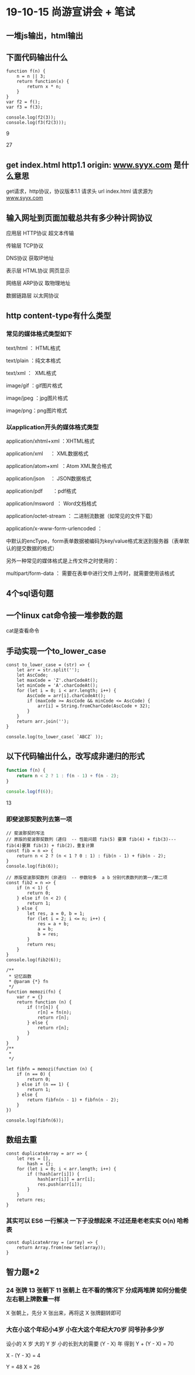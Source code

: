 # 19-10-15 尚游宣讲会 + 笔试

## 一堆js输出，html输出

## 下面代码输出什么

``` JS
function f(n) {
    n = n || 3;
    return function(x) {
        return x * n;
    }
}
var f2 = f();
var f3 = f(3);

console.log(f2(3));
console.log(f3(f2(3)));
```

9

27

## get index.html http1.1 origin: www.syyx.com 是什么意思

get请求，http协议，协议版本1.1 请求头 url index.html 请求源为 www.syyx.com

## 输入网址到页面加载总共有多少种计网协议

应用层 HTTP协议 超文本传输

传输层 TCP协议

DNS协议 获取IP地址

表示层 HTML协议 网页显示

网络层 ARP协议 取物理地址

数据链路层 以太网协议

## http content-type有什么类型

### 常见的媒体格式类型如下

text/html ： HTML格式

text/plain ：纯文本格式

text/xml ：  XML格式

image/gif ：gif图片格式

image/jpeg ：jpg图片格式

image/png：png图片格式

### 以application开头的媒体格式类型

application/xhtml+xml ：XHTML格式

application/xml     ： XML数据格式

application/atom+xml  ：Atom XML聚合格式

application/json    ： JSON数据格式

application/pdf       ：pdf格式

application/msword  ： Word文档格式

application/octet-stream ： 二进制流数据（如常见的文件下载）

application/x-www-form-urlencoded ： <form encType=""> 中默认的encType，form表单数据被编码为key/value格式发送到服务器（表单默认的提交数据的格式）

另外一种常见的媒体格式是上传文件之时使用的：

multipart/form-data ： 需要在表单中进行文件上传时，就需要使用该格式

## 4个sql语句题

## 一个linux cat命令接一堆参数的题

cat是查看命令

## 手动实现一个to_lower_case

``` JS
const to_lower_case = (str) => {
    let arr = str.split('');
    let AscCode;
    let maxCode = 'Z'.charCodeAt();
    let minCode = 'A'.charCodeAt();
    for (let i = 0; i < arr.length; i++) {
        AscCode = arr[i].charCodeAt();
        if (maxCode >= AscCode && minCode <= AscCode) {
            arr[i] = String.fromCharCode(AscCode + 32);
        }
    }
    return arr.join('');
}

console.log(to_lower_case( `ABCZ` ));
```

## 以下代码输出什么，改写成非递归的形式

``` js
function f(n) {
    return n < 2 ? 1 : f(n - 1) + f(n - 2);
}

console.log(f(6));
```

13

### 即斐波那契数列去第一项

``` JS
// 斐波那契的写法
// 原版的斐波那契数列（递归  -- 性能问题 fib(5) 要算 fib(4) + fib(3)---fib(4)要算 fib(3) + fib(2)，重复计算
const fib = n => {
    return n < 2 ? (n < 1 ? 0 : 1) : fib(n - 1) + fib(n - 2);
}
console.log(fib(6));

// 原版斐波那契数列（非递归  -- 参数较多  a b 分别代表数列的第一/第二项
const fib2 = n => {
    if (n < 1) {
        return 0;
    } else if (n < 2) {
        return 1;
    } else {
        let res, a = 0, b = 1;
        for (let i = 2; i <= n; i++) {
            res = a + b;
            a = b;
            b = res;
        }
        return res;
    }
}
console.log(fib2(6));

/**
 * 记忆函数
 * @param {*} fn 
 */
function memozi(fn) {
    var r = {}
    return function (n) {
        if (!r[n]) {
            r[n] = fn(n);
            return r[n];
        } else {
            return r[n];
        }
    }
}
/**
 * 
 */

let fibfn = memozi(function (n) {
    if (n == 0) {
        return 0;
    } else if (n == 1) {
        return 1;
    } else {
        return fibfn(n - 1) + fibfn(n - 2);
    }
})

console.log(fibfn(6));

```


## 数组去重

``` JS
const duplicateArray = arr => {
    let res = [],
        hash = {};
    for (let i = 0; i < arr.length; i++) {
        if (!hash[arr[i]]) {
            hash[arr[i]] = arr[i];
            res.push(arr[i]);
        }
    }
    return res;
}
```

### 其实可以 ES6 一行解决 一下子没想起来 不过还是老老实实 O(n) 哈希表

``` JS
const duplicateArray = (array) => {
    return Array.from(new Set(array));
}
```

## 智力题*2

### 24 张牌 13 张朝下 11 张朝上 在不看的情况下 分成两堆牌 如何分能使左右朝上牌数量一样

X 张朝上，先分 X 张出来，再将这 X 张牌翻转即可

### 大在小这个年纪小4岁    小在大这个年纪大70岁 问爷孙多少岁

设小的 X 岁 大的 Y 岁 小的长到大的需要 (Y - X) 年 得到 Y + (Y - X) = 70

X - (Y - X) = 4

Y = 48   X = 26
